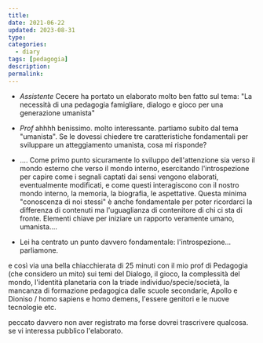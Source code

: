 ```yaml
---
title: 
date: 2021-06-22
updated: 2023-08-31
type: 
categories:
  - diary
tags: [pedagogia]
description: 
permalink: 
---
```

- *Assistente* Cecere ha portato un elaborato molto ben fatto sul tema: "La necessità di una pedagogia famigliare, dialogo e gioco per una generazione umanista"

- *Prof* ahhhh benissimo. molto interessante. partiamo subito dal tema "umanista". Se le dovessi chiedere tre caratteristiche fondamentali per sviluppare un atteggiamento umanista, cosa mi risponde?

- .... Come primo punto sicuramente lo sviluppo dell'attenzione sia verso il mondo esterno che verso il mondo interno, esercitando l'introspezione per capire come i segnali captati dai sensi vengono elaborati, eventualmente modificati, e come questi interagiscono con il nostro mondo interno, la memoria, la biografia, le aspettative. Questa minima "conoscenza di noi stessi" è anche fondamentale per poter ricordarci la differenza di contenuti ma l'uguaglianza di contenitore di chi ci sta di fronte. Elementi chiave per iniziare un rapporto veramente umano, umanista....

- Lei ha centrato un punto davvero fondamentale: l'introspezione... parliamone.

e così via una bella chiacchierata di 25 minuti con il mio prof di Pedagogia (che considero un mito) sui temi del Dialogo, il gioco, la complessità del mondo, l'identità planetaria con la triade individuo/specie/società, la mancanza di formazione pedagogica dalle scuole secondarie, Apollo e Dioniso / homo sapiens e homo demens, l'essere genitori e le nuove tecnologie etc.

peccato davvero non aver registrato ma forse dovrei trascrivere qualcosa. se vi interessa pubblico l'elaborato.
